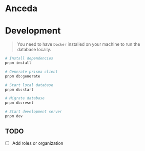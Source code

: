 # Anceda

# Development

> You need to have `Docker` installed on your machine to run the database locally.

```bash
# Install dependencies
pnpm install

# Generate prisma client
pnpm db:generate

# Start local database
pnpm db:start

# Migrate database
pnpm db:reset

# Start development server
pnpm dev
```

## TODO

- [ ] Add roles or organization
